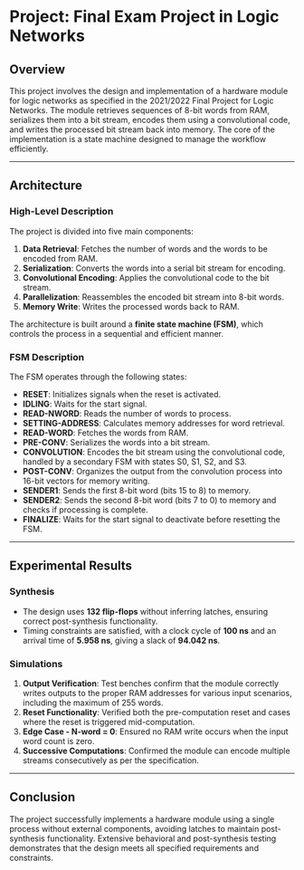 # Project: Final Exam Project in Logic Networks

## Overview

This project involves the design and implementation of a hardware module for logic networks as specified in the 2021/2022 Final Project for Logic Networks. The module retrieves sequences of 8-bit words from RAM, serializes them into a bit stream, encodes them using a convolutional code, and writes the processed bit stream back into memory. The core of the implementation is a state machine designed to manage the workflow efficiently.

---

## Architecture

### High-Level Description

The project is divided into five main components:
1. **Data Retrieval**: Fetches the number of words and the words to be encoded from RAM.
2. **Serialization**: Converts the words into a serial bit stream for encoding.
3. **Convolutional Encoding**: Applies the convolutional code to the bit stream.
4. **Parallelization**: Reassembles the encoded bit stream into 8-bit words.
5. **Memory Write**: Writes the processed words back to RAM.

The architecture is built around a **finite state machine (FSM)**, which controls the process in a sequential and efficient manner.

### FSM Description

The FSM operates through the following states:

- **RESET**: Initializes signals when the reset is activated.
- **IDLING**: Waits for the start signal.
- **READ-NWORD**: Reads the number of words to process.
- **SETTING-ADDRESS**: Calculates memory addresses for word retrieval.
- **READ-WORD**: Fetches the words from RAM.
- **PRE-CONV**: Serializes the words into a bit stream.
- **CONVOLUTION**: Encodes the bit stream using the convolutional code, handled by a secondary FSM with states S0, S1, S2, and S3.
- **POST-CONV**: Organizes the output from the convolution process into 16-bit vectors for memory writing.
- **SENDER1**: Sends the first 8-bit word (bits 15 to 8) to memory.
- **SENDER2**: Sends the second 8-bit word (bits 7 to 0) to memory and checks if processing is complete.
- **FINALIZE**: Waits for the start signal to deactivate before resetting the FSM.

---

## Experimental Results

### Synthesis

- The design uses **132 flip-flops** without inferring latches, ensuring correct post-synthesis functionality.
- Timing constraints are satisfied, with a clock cycle of **100 ns** and an arrival time of **5.958 ns**, giving a slack of **94.042 ns**.

### Simulations

1. **Output Verification**: Test benches confirm that the module correctly writes outputs to the proper RAM addresses for various input scenarios, including the maximum of 255 words.
2. **Reset Functionality**: Verified both the pre-computation reset and cases where the reset is triggered mid-computation.
3. **Edge Case - N-word = 0**: Ensured no RAM write occurs when the input word count is zero.
4. **Successive Computations**: Confirmed the module can encode multiple streams consecutively as per the specification.

---

## Conclusion

The project successfully implements a hardware module using a single process without external components, avoiding latches to maintain post-synthesis functionality. Extensive behavioral and post-synthesis testing demonstrates that the design meets all specified requirements and constraints.
